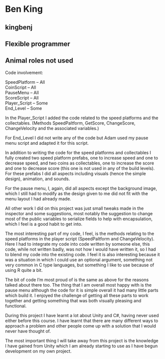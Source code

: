 # Ben King
## kingbenj
## Flexible programmer
## Animal roles not used  
  
Code involvement:  
  
SpeedPlatform – All  
CoinScript – All  
PauseMenu – All  
ScoreScript – All  
Player_Script – Some  
End_Level – Some  

In the Player_Script I added the code related to the speed platforms and the collectables. (Methods SpeedPaltform, GetScore, ChangeScore, ChangeVelocity and the associated variables.)

For End_Level I did not write any of the code but Adam used my pause menu script and adapted it for this script.

In addition to writing the code for the speed platforms and collectables I fully created two speed platform prefabs, one to increase speed and one to decrease speed, and two coins as collectables, one to increase the score and one to decrease score (this one is not used in any of the build levels). For these prefabs I did all aspects including visuals (hence the simple design), animation, and sounds.

For the pause menu, I, again, did all aspects except the background image, which I still had to modify as the design given to me did not fit with the menu layout I had already made.

All other work I did on this project was just small tweaks made in the inspector and some suggestions, most notably the suggestion to change most of the public variables to serialize fields to help with encapsulation, which I feel is a good habit to get into.

The most interesting part of my code, I feel, is the methods relating to the speed platforms in the player script (SpeedPaltform and ChangeVelocity). Here I had to integrate my code into code written by someone else, this code, while not written badly, was not how I would have written it, so I had to blend my code into the existing code. I feel it is also interesting because it was a situation in which I could use an optional argument, something not very common in C type languages, but something I like to use because of using R quite a bit.

The bit of code I’m most proud of is the same as above for the reasons talked about there too. The thing that I am overall most happy with is the pause menu although the code for it is simple overall it had many little parts which build it. I enjoyed the challenge of getting all these parts to work together and getting something that was both visually pleasing and functional.

During this project I have learnt a lot about Unity and C#, having never used either before this course. I have learnt that there are many different ways to approach a problem and other people come up with a solution that I would never have thought of.

The most important thing I will take away from this project is the knowledge I have gained from Unity which I am already starting to use as I have begun development on my own project.
